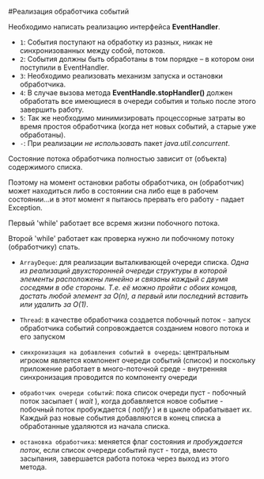 #Реализация обработчика событий

Необходимо написать реализацию интерфейса **EventHandler**.

* `1`: События поступают на обработку из разных, никак не синхронизованных между собой, потоков.
* `2`: События должны быть обработаны в том порядке – в котором они поступили в EventHandler.
* `3`: Необходимо реализовать механизм запуска и остановки обработчика.
* `4`: В случае вызова метода **EventHandle.stopHandler()** должен обработать все имеющиеся в очереди события и только после этого завершить работу.
* `5`: Так же необходимо минимизировать процессорные затраты во время простоя обработчика (когда нет новых событий, а старые уже обработаны).
* `-`: При реализации *не использовать* пакет *java.util.concurrent*.

Состояние потока обработчика полностью зависит от (объекта) содержимого списка.

Поэтому на момент остановки работы обработчика, он (обработчик) может находиться либо в состоянии сна либо еще в рабочем состоянии...и в этот момент я пытаюсь прервать его работу - падает Exception.

Первый 'while' работает все всремя жизни побочного потока.

Второй 'while' работает как проверка нужно ли побочному потоку (обработчику) спать.

* `ArrayDeque`: для реализации выталкивающей очереди списка. *Одна из реализаций двухсторонней очереди структуры в которой элементы расположены линейно и связаны каждый с двумя соседями в обе стороны. Т.е. её можно пройти с обоих концов, достать любой элемент за O(n), а первый или последний вставить или удалить за О(1)*.

* `Thread`: в качестве обработчика создается побочный поток - запуск обработчика событий сопровождается созданием нового потока и его запуском
* `синхронизация на добавления событий в очередь`: центральным игроком является компонент очереди событий (список) и поскольку приложение работает в много-поточной среде - внутренняя синхронизация проводится по компоненту очереди
* `обработчик очереди событий`: пока список очереди пуст - побочный поток засыпает ( *wait* ), когда добавляется новое событие - побочный поток пробуждается ( *notify* ) и в цыкле обрабатывает их. Каждый раз новые события добавляются в конец списка а обработанные удаляются из начала списка.
* `остановка обработчика`: меняется флаг состояния *и пробуждается поток*, если список очереди событий пуст - тогда, вместо засыпания, завершается работа потока через выход из этого метода.
